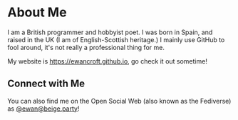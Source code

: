 # About Me

I am a British programmer and hobbyist poet. I was born in Spain, and raised in the UK (I am of English-Scottish heritage.)
I mainly use GitHub to fool around, it's not really a professional thing for me.

My website is <https://ewancroft.github.io>, go check it out sometime!

## Connect with Me

You can also find me on the Open Social Web (also known as the Fediverse) as [@ewan@beige.party](https://beige.party/@ewan)!
